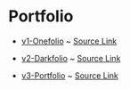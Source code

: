 # Portfolio

- [v1-Onefolio](/v1-onefolio) ~ [Source Link](https://arsh.dev/link/onefolio/)

- [v2-Darkfolio](/v2-Darkfolio) ~ [Source Link](https://arsh.dev/link/darkfolio/)

- [v3-Portfolio](/v4-Portfolio) ~ [Source Link](https://arsh.dev/link/portfolio/)
